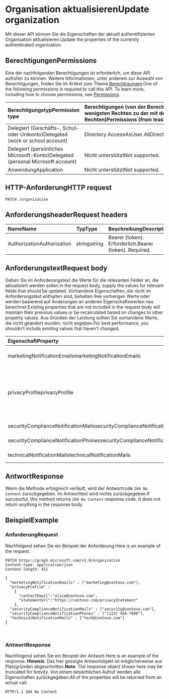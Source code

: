 # <a name="update-organization"></a><span data-ttu-id="c9244-101">Organisation aktualisieren</span><span class="sxs-lookup"><span data-stu-id="c9244-101">Update organization</span></span>

<span data-ttu-id="c9244-102">Mit dieser API können Sie die Eigenschaften der aktuell authentifizierten Organisation aktualisieren.</span><span class="sxs-lookup"><span data-stu-id="c9244-102">Update the properties of the currently authenticated organization.</span></span>

## <a name="permissions"></a><span data-ttu-id="c9244-103">Berechtigungen</span><span class="sxs-lookup"><span data-stu-id="c9244-103">Permissions</span></span>

<span data-ttu-id="c9244-p101">Eine der nachfolgenden Berechtigungen ist erforderlich, um diese API aufrufen zu können. Weitere Informationen, unter anderem zur Auswahl von Berechtigungen, finden Sie im Artikel zum Thema [Berechtigungen](../../../concepts/permissions_reference.md).</span><span class="sxs-lookup"><span data-stu-id="c9244-p101">One of the following permissions is required to call this API. To learn more, including how to choose permissions, see [Permissions](../../../concepts/permissions_reference.md).</span></span>

|<span data-ttu-id="c9244-106">Berechtigungstyp</span><span class="sxs-lookup"><span data-stu-id="c9244-106">Permission type</span></span> | <span data-ttu-id="c9244-107">Berechtigungen (von der Berechtigung mit den wenigsten Rechten zu der mit den meisten Rechten)</span><span class="sxs-lookup"><span data-stu-id="c9244-107">Permissions (from least to most privileged)</span></span> |
|:--------------------|:---------------------------------------------------------|
|<span data-ttu-id="c9244-108">Delegiert (Geschäfts-, Schul- oder Unikonto)</span><span class="sxs-lookup"><span data-stu-id="c9244-108">Delegated (work or school account)</span></span> | <span data-ttu-id="c9244-109">Directory.AccessAsUser.All</span><span class="sxs-lookup"><span data-stu-id="c9244-109">Directory.AccessAsUser.All</span></span> |
|<span data-ttu-id="c9244-110">Delegiert (persönliches Microsoft-Konto)</span><span class="sxs-lookup"><span data-stu-id="c9244-110">Delegated (personal Microsoft account)</span></span> | <span data-ttu-id="c9244-111">Nicht unterstützt</span><span class="sxs-lookup"><span data-stu-id="c9244-111">Not supported.</span></span> |
|<span data-ttu-id="c9244-112">Anwendung</span><span class="sxs-lookup"><span data-stu-id="c9244-112">Application</span></span> | <span data-ttu-id="c9244-113">Nicht unterstützt</span><span class="sxs-lookup"><span data-stu-id="c9244-113">Not supported.</span></span> |

## <a name="http-request"></a><span data-ttu-id="c9244-114">HTTP-Anforderung</span><span class="sxs-lookup"><span data-stu-id="c9244-114">HTTP request</span></span>

<!-- { "blockType": "ignored" } -->

```http
PATCH /organization

```

## <a name="request-headers"></a><span data-ttu-id="c9244-115">Anforderungsheader</span><span class="sxs-lookup"><span data-stu-id="c9244-115">Request headers</span></span>

| <span data-ttu-id="c9244-116">Name</span><span class="sxs-lookup"><span data-stu-id="c9244-116">Name</span></span>       | <span data-ttu-id="c9244-117">Typ</span><span class="sxs-lookup"><span data-stu-id="c9244-117">Type</span></span> | <span data-ttu-id="c9244-118">Beschreibung</span><span class="sxs-lookup"><span data-stu-id="c9244-118">Description</span></span>|
|:-----------|:------|:----------|
| <span data-ttu-id="c9244-119">Authorization</span><span class="sxs-lookup"><span data-stu-id="c9244-119">Authorization</span></span>  | <span data-ttu-id="c9244-120">string</span><span class="sxs-lookup"><span data-stu-id="c9244-120">string</span></span>  | <span data-ttu-id="c9244-p102">Bearer {token}. Erforderlich.</span><span class="sxs-lookup"><span data-stu-id="c9244-p102">Bearer {token}. Required.</span></span> |

## <a name="request-body"></a><span data-ttu-id="c9244-123">Anforderungstext</span><span class="sxs-lookup"><span data-stu-id="c9244-123">Request body</span></span>
<span data-ttu-id="c9244-124">Geben Sie im Anforderungstext die Werte für die relevanten Felder an, die aktualisiert werden sollen.</span><span class="sxs-lookup"><span data-stu-id="c9244-124">In the request body, supply the values for relevant fields that should be updated.</span></span> <span data-ttu-id="c9244-125">Vorhandene Eigenschaften, die nicht im Anforderungstext enthalten sind, behalten ihre vorherigen Werte oder werden basierend auf Änderungen an anderen Eigenschaftswerten neu berechnet.</span><span class="sxs-lookup"><span data-stu-id="c9244-125">Existing properties that are not included in the request body will maintain their previous values or be recalculated based on changes to other property values.</span></span> <span data-ttu-id="c9244-126">Aus Gründen der Leistung sollten Sie vorhandene Werte, die nicht geändert wurden, nicht angeben.</span><span class="sxs-lookup"><span data-stu-id="c9244-126">For best performance, you shouldn't include existing values that haven't changed.</span></span>

| <span data-ttu-id="c9244-127">Eigenschaft</span><span class="sxs-lookup"><span data-stu-id="c9244-127">Property</span></span>     | <span data-ttu-id="c9244-128">Typ</span><span class="sxs-lookup"><span data-stu-id="c9244-128">Type</span></span>   |<span data-ttu-id="c9244-129">Beschreibung</span><span class="sxs-lookup"><span data-stu-id="c9244-129">Description</span></span>|
|:---------------|:--------|:----------|
|<span data-ttu-id="c9244-130">marketingNotificationEmails</span><span class="sxs-lookup"><span data-stu-id="c9244-130">marketingNotificationEmails</span></span>|<span data-ttu-id="c9244-131">Zeichenfolgenauflistung</span><span class="sxs-lookup"><span data-stu-id="c9244-131">String collection</span></span>|                                        <span data-ttu-id="c9244-132">**Hinweis:** Lässt keine Nullwerte zu.</span><span class="sxs-lookup"><span data-stu-id="c9244-132">**Notes**: not nullable.</span></span>            |
|<span data-ttu-id="c9244-133">privacyProfile</span><span class="sxs-lookup"><span data-stu-id="c9244-133">privacyProfile</span></span>|[<span data-ttu-id="c9244-134">privacyProfile</span><span class="sxs-lookup"><span data-stu-id="c9244-134">privacyProfile</span></span>](../resources/privacyprofile.md)|<span data-ttu-id="c9244-135">Das Datenschutzprofil einer Organisation ( „statementUrl“ und „contactEmail“ festlegen).</span><span class="sxs-lookup"><span data-stu-id="c9244-135">The privacy profile of an organization (set statementUrl and contactEmail).</span></span>            |
|<span data-ttu-id="c9244-136">securityComplianceNotificationMails</span><span class="sxs-lookup"><span data-stu-id="c9244-136">securityComplianceNotificationMails</span></span>|<span data-ttu-id="c9244-137">String collection</span><span class="sxs-lookup"><span data-stu-id="c9244-137">String collection</span></span>||
|<span data-ttu-id="c9244-138">securityComplianceNotificationPhones</span><span class="sxs-lookup"><span data-stu-id="c9244-138">securityComplianceNotificationPhones</span></span>|<span data-ttu-id="c9244-139">Zeichenfolgenauflistung</span><span class="sxs-lookup"><span data-stu-id="c9244-139">String collection</span></span>||
|<span data-ttu-id="c9244-140">technicalNotificationMails</span><span class="sxs-lookup"><span data-stu-id="c9244-140">technicalNotificationMails</span></span>|<span data-ttu-id="c9244-141">Zeichenfolgenauflistung</span><span class="sxs-lookup"><span data-stu-id="c9244-141">String collection</span></span>| 

## <a name="response"></a><span data-ttu-id="c9244-142">Antwort</span><span class="sxs-lookup"><span data-stu-id="c9244-142">Response</span></span>

<span data-ttu-id="c9244-p104">Wenn die Methode erfolgreich verläuft, wird der Antwortcode `204 No Content` zurückgegeben. Im Antworttext wird nichts zurückgegeben.</span><span class="sxs-lookup"><span data-stu-id="c9244-p104">If successful, this method returns `204 No Content` response code. It does not return anything in the response body.</span></span>

## <a name="example"></a><span data-ttu-id="c9244-145">Beispiel</span><span class="sxs-lookup"><span data-stu-id="c9244-145">Example</span></span>

### <a name="request"></a><span data-ttu-id="c9244-146">Anforderung</span><span class="sxs-lookup"><span data-stu-id="c9244-146">Request</span></span>

<span data-ttu-id="c9244-147">Nachfolgend sehen Sie ein Beispiel der Anforderung.</span><span class="sxs-lookup"><span data-stu-id="c9244-147">Here is an example of the request.</span></span>

<!-- {
  "blockType": "request",
  "name": "update_organization"
}-->

```http
PATCH https://graph.microsoft.com/v1.0/organization
Content-type: application/json
Content-length: 411

{
  "marketingNotificationEmails" : ["marketing@contoso.com"],
  "privacyProfile" :
    {
      "contactEmail":"alice@contoso.com",
      "statementUrl":"https://contoso.com/privacyStatement"
    },
  "securityComplianceNotificationMails" : ["security@contoso.com"],
  "securityComplianceNotificationPhones" : ["(123) 456-7890"],
  "technicalNotificationMails" : ["tech@contoso.com"]
}
```

<br/>

### <a name="response"></a><span data-ttu-id="c9244-148">Antwort</span><span class="sxs-lookup"><span data-stu-id="c9244-148">Response</span></span>

<span data-ttu-id="c9244-149">Nachfolgend sehen Sie ein Beispiel der Antwort.</span><span class="sxs-lookup"><span data-stu-id="c9244-149">Here is an example of the response.</span></span> <span data-ttu-id="c9244-150">**Hinweis**: Das hier gezeigte Antwortobjekt ist möglicherweise aus Platzgründen abgeschnitten.</span><span class="sxs-lookup"><span data-stu-id="c9244-150">**Note**: The response object shown here may be truncated for brevity.</span></span> <span data-ttu-id="c9244-151">Von einem tatsächlichen Aufruf werden alle Eigenschaften zurückgegeben.</span><span class="sxs-lookup"><span data-stu-id="c9244-151">All of the properties will be returned from an actual call.</span></span>

<!-- {
  "blockType": "response",
  "truncated": true,
  "@odata.type": "microsoft.graph.organization"
} -->

```http
HTTP/1.1 204 No Content
```

<br/>

<!-- uuid: 8fcb5dbc-d5aa-4681-8e31-b001d5168d79
2015-10-25 14:57:30 UTC -->
<!-- {
  "type": "#page.annotation",
  "description": "Update organization",
  "keywords": "",
  "section": "documentation",
  "tocPath": ""
}-->
